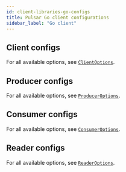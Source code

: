 ```yaml
---
id: client-libraries-go-configs
title: Pulsar Go client configurations
sidebar_label: "Go client"
---
```


## Client configs

For all available options, see [`ClientOptions`](https://pkg.go.dev/github.com/apache/pulsar-client-go/pulsar#ClientOptions).

## Producer configs

For all available options, see [`ProducerOptions`](https://pkg.go.dev/github.com/apache/pulsar-client-go/pulsar#ProducerOptions).

## Consumer configs

For all available options, see [`ConsumerOptions`](https://pkg.go.dev/github.com/apache/pulsar-client-go/pulsar#ConsumerOptions).

## Reader configs

For all available options, see [`ReaderOptions`](https://pkg.go.dev/github.com/apache/pulsar-client-go/pulsar#ReaderOptions).